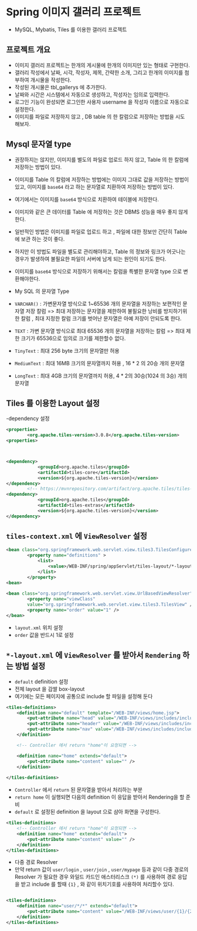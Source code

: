 # Spring 이미지 갤러리 프로젝트
- MySQL, Mybatis, Tiles 를 이용한 갤러리 프로젝트

## 프로젝트 개요
- 이미지 갤러리 프로젝트는 한개의 게시물에 한개의 이미지만 있는 형태로 구현한다.
- 갤러리 작성에서 날짜, 시각, 작성자, 제목, 간략한 소개, 그리고 한개의 이미지를 첨부하여
		개시물을 작성한다.
- 작성된 개시물은 tbl_gallerys 에 추가한다.
- 날짜와 시간은 시스템에서 자동으로 생성하고, 작성자는 임의로 입력한다.
- 로그인 기능이 완성되면 로그인한 사용자 username 을 작성자 이름으로 자동으로 설정한다.
- 이미지를 파일로 저장하지 않고 , DB table 의 한 칼럼으로 저장하는 방법을 시도 해보자.


## Mysql 문자열 type
- 권장하지는 않지만, 이미지를 별도의 파일로 업로드 하지 않고, Table 의 한 칼럼에 저장하는 방법이 있다.
- 이미지를 Table 의 칼럼에 저장하는 방법에는 이미지 그대로 값을 저장하는 방법이 있고,
		 이미지를 `base64` 라고 하는 문자열로 치환하여 저장하는 방법이 있다.
- 여기에서는 이미지를 `base64` 방식으로 치환하여 테이블에 저장한다.
- 이미지와 같은 큰 데이터를 Table 에 저장하는 것은 DBMS 성능을 매우 좋지 않게 한다.
- 일반적인 방법은 이미지를 파일로 업로드 하고 , 파일에 대한 정보만 간단히 Table 에 보관 하는 것이 좋다.
- 하지만 이 방법도 파일을 별도로 관리해야하고, Table 의 정보와 링크가 어긋나는 경우가 발생하여 불필요한 파일이 서버에 남게 되는 원인이 되기도 한다.


- 이미지를 `base64` 방식으로 저장하기 위해서는 칼럼을 특별한 문자열 type 으로 변환해야한다.

- My SQL 의 문자열 Type
- `VARCHAR()` : 가변문자열 방식으로 1~65536 개의 문자열을 저장하는 보편적인 문자열 저장 칼럼
			=> 최대 저장하는 문자열을 제한하여 불필요한 낭비를 방지하기위한 칼럼 
				, 최대 지정한 칼럼 크기를 벗어난 문자열은 아예 저장이 안되도록 한다.
- `TEXT` : 가변 문자열 방식으로 최대 65536 개의 문자열을 저장하는 칼럼
			=> 최대 제한 크기가 65536으로 임의로 크기를 제한할수 없다.
- `TinyText` : 최대 256 byte 크기의 문자열만 허용
- `MediumText` : 최대 16MB 크기의 문자열까지 허용 , 16 * 2 의 20승 개의 문자열
- `LongText`  : 최대 4GB 크기의 문자열까지 허용, 4 * 2의 30승(1024 의 3승) 개의 문자열



## Tiles 를 이용한 Layout 설정
-dependency 설정

```xml
<properties>
		<org.apache.tiles-version>3.0.8</org.apache.tiles-version>
<properties>



<dependency>
			<groupId>org.apache.tiles</groupId>
			<artifactId>tiles-core</artifactId>
			<version>${org.apache.tiles-version}</version>
</dependency>
		<!-- https://mvnrepository.com/artifact/org.apache.tiles/tiles-extras -->
<dependency>
			<groupId>org.apache.tiles</groupId>
			<artifactId>tiles-extras</artifactId>
			<version>${org.apache.tiles-version}</version>
</dependency>

```

## `tiles-context.xml` 에 `ViewResolver` 설정

```xml
<bean class="org.springframework.web.servlet.view.tiles3.TilesConfigurer">
		<property name="definitions" >
			<list>
				<value>/WEB-INF/spring/appServlet/tiles-layout/*-layout.xml</value>
			</list>
		</property>
<bean>
		
<bean class="org.springframework.web.servlet.view.UrlBasedViewResolver">
		<property name="viewClass" 
		value="org.springframework.web.servlet.view.tiles3.TilesView" />
		<property name="order" value="1" />
</bean>

```


- `layout.xml` 위치 설정
- `order` 값을 반드시 1로 설정

## `*-layout.xml` 에 `ViewResolver` 를 받아서 `Rendering` 하는 방법 설정

- `default` definition 설정
- 전체 layout 을 감쌀 box-layout
- 여기에는 모든 페이지에 공통으로 include 할 파일을 설정해 둔다

```xml
<tiles-definitions>
	<definition name="default" template="/WEB-INF/views/home.jsp">
		<put-attribute name="head" value="/WEB-INF/views/includes/include-head.jsp" />
		<put-attribute name="header" value="/WEB-INF/views/includes/include-header.jsp" />
		<put-attribute name="nav" value="/WEB-INF/views/includes/include-main-nav.jsp" />
	</definition>

	<!-- Controller 에서 return "home"이 요청되면 -->

	<definition name="home" extends="default">
 		<put-attribute name="content" value="" /> 
	</definition>
	
</tiles-definitions>

```


- `Controller` 에서 `return` 된 문자열을 받아서 처리하는 부분
- `return home` 이 실행되면 다음의 definition 이 응답을 받아서 Rendering을 할 준비
- `default` 로 설정된 definition 을 layout 으로 삼아 화면을 구성한다.
```xml
<tiles-definitions>
	<!-- Controller 에서 return "home"이 요청되면 -->
	<definition name="home" extends="default">
 		<put-attribute name="content" value="" /> 
	</definition>
</tiles-definitions>

```

- 다중 경로 Resolver
- 만약 return 값이 `user/login` , `user/join` , `user/mypage` 등과 같이 다중 경로의
		Resolver 가 필요한 경우 와일드 카드인 애스터리스크 `(*)` 를 사용하여 경로 응답을 받고
		include 를 할때 `{1}` , 와 같이 위치기호를 사용하여 처리할수 있다.
```xml

<tiles-definitions>
	<definition name="user/*/*" extends="default">
		<put-attribute name="content" value="/WEB-INF/views/user/{1}/{2}.jsp"/>
	</definition>
</tiles-definitions>
```